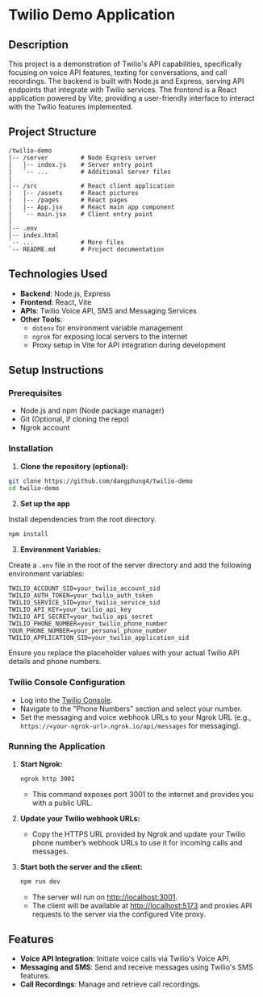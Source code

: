 # Twilio Demo Application

## Description

This project is a demonstration of Twilio's API capabilities, specifically focusing on voice API features, texting for conversations, and call recordings. The backend is built with Node.js and Express, serving API endpoints that integrate with Twilio services. The frontend is a React application powered by Vite, providing a user-friendly interface to interact with the Twilio features implemented.

## Project Structure

```
/twilio-demo
|-- /server         # Node Express server
|   |-- index.js    # Server entry point
|   `-- ...         # Additional server files
|   
|-- /src            # React client application
|   |-- /assets     # React pictures
|   |-- /pages      # React pages
|   |-- App.jsx     # React main app component
|   `-- main.jsx    # Client entry point
|
|-- .env
|-- index.html
`-- ...             # More files
`-- README.md       # Project documentation
```

## Technologies Used

- **Backend**: Node.js, Express
- **Frontend**: React, Vite
- **APIs**: Twilio Voice API, SMS and Messaging Services
- **Other Tools**:
  - `dotenv` for environment variable management
  - `ngrok` for exposing local servers to the internet
  - Proxy setup in Vite for API integration during development


## Setup Instructions

### Prerequisites

- Node.js and npm (Node package manager)
- Git (Optional, if cloning the repo)
- Ngrok account

### Installation

1. **Clone the repository (optional):**

```bash
git clone https://github.com/dangphung4/twilio-demo
cd twilio-demo
```

2. **Set up the app**

Install dependencies from the root directory.

```bash
npm install
```

3. **Environment Variables:**

Create a `.env` file in the root of the server directory and add the following environment variables:

```plaintext
TWILIO_ACCOUNT_SID=your_twilio_account_sid
TWILIO_AUTH_TOKEN=your_twilio_auth_token
TWILIO_SERVICE_SID=your_twilio_service_sid
TWILIO_API_KEY=your_twilio_api_key
TWILIO_API_SECRET=your_twilio_api_secret
TWILIO_PHONE_NUMBER=your_twilio_phone_number
YOUR_PHONE_NUMBER=your_personal_phone_number
TWILIO_APPLICATION_SID=your_twilio_application_sid
```

Ensure you replace the placeholder values with your actual Twilio API details and phone numbers.

### Twilio Console Configuration

- Log into the [Twilio Console](https://www.twilio.com/console).
- Navigate to the "Phone Numbers" section and select your number.
- Set the messaging and voice webhook URLs to your Ngrok URL (e.g., `https://<your-ngrok-url>.ngrok.io/api/messages` for messaging).

### Running the Application

1. **Start Ngrok:**
   ```bash
   ngrok http 3001
   ```
   - This command exposes port 3001 to the internet and provides you with a public URL.

2. **Update your Twilio webhook URLs:**
   - Copy the HTTPS URL provided by Ngrok and update your Twilio phone number’s webhook URLs to use it for incoming calls and messages.

3. **Start both the server and the client:**
   ```bash
   npm run dev
   ```
   - The server will run on [http://localhost:3001](http://localhost:3001).
   - The client will be available at [http://localhost:5173](http://localhost:5173) and proxies API requests to the server via the configured Vite proxy.

## Features

- **Voice API Integration**: Initiate voice calls via Twilio's Voice API.
- **Messaging and SMS**: Send and receive messages using Twilio's SMS features.
- **Call Recordings**: Manage and retrieve call recordings.